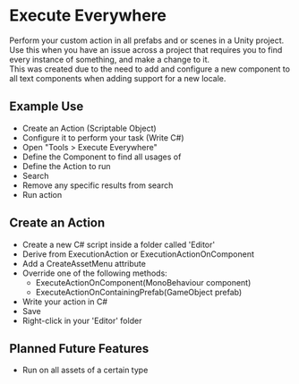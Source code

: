 # Execute Everywhere

Perform your custom action in all prefabs and or scenes in a Unity project.  
Use this when you have an issue across a project that requires you to find every instance of something, and make a change to it.  
This was created due to the need to add and configure a new component to all text components when adding support for a new locale.

## Example Use
 - Create an Action (Scriptable Object)
 - Configure it to perform your task (Write C#)
 - Open "Tools > Execute Everywhere"
 - Define the Component to find all usages of
 - Define the Action to run
 - Search
 - Remove any specific results from search
 - Run action

## Create an Action
- Create a new C# script inside a folder called 'Editor'
- Derive from ExecutionAction or ExecutionActionOnComponent
- Add a CreateAssetMenu attribute
- Override one of the following methods:
  - ExecuteActionOnComponent(MonoBehaviour component)
  - ExecuteActionOnContainingPrefab(GameObject prefab)
- Write your action in C#
- Save
- Right-click in your 'Editor' folder 

## Planned Future Features
 - Run on all assets of a certain type
